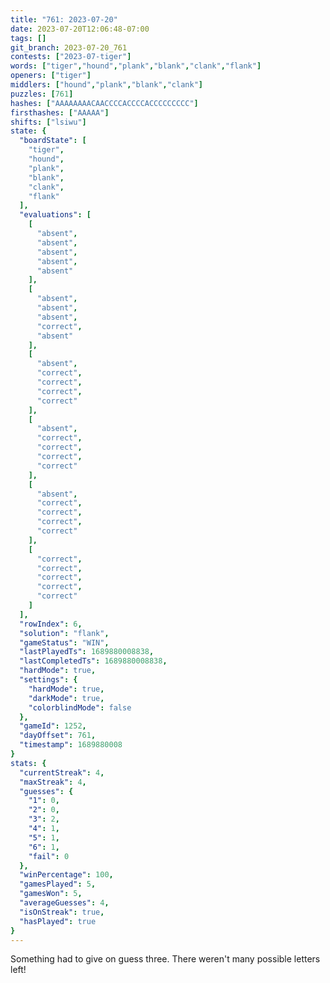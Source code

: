 ```yaml
---
title: "761: 2023-07-20"
date: 2023-07-20T12:06:48-07:00
tags: []
git_branch: 2023-07-20_761
contests: ["2023-07-tiger"]
words: ["tiger","hound","plank","blank","clank","flank"]
openers: ["tiger"]
middlers: ["hound","plank","blank","clank"]
puzzles: [761]
hashes: ["AAAAAAAACAACCCCACCCCACCCCCCCCC"]
firsthashes: ["AAAAA"]
shifts: ["lsiwu"]
state: {
  "boardState": [
    "tiger",
    "hound",
    "plank",
    "blank",
    "clank",
    "flank"
  ],
  "evaluations": [
    [
      "absent",
      "absent",
      "absent",
      "absent",
      "absent"
    ],
    [
      "absent",
      "absent",
      "absent",
      "correct",
      "absent"
    ],
    [
      "absent",
      "correct",
      "correct",
      "correct",
      "correct"
    ],
    [
      "absent",
      "correct",
      "correct",
      "correct",
      "correct"
    ],
    [
      "absent",
      "correct",
      "correct",
      "correct",
      "correct"
    ],
    [
      "correct",
      "correct",
      "correct",
      "correct",
      "correct"
    ]
  ],
  "rowIndex": 6,
  "solution": "flank",
  "gameStatus": "WIN",
  "lastPlayedTs": 1689880008838,
  "lastCompletedTs": 1689880008838,
  "hardMode": true,
  "settings": {
    "hardMode": true,
    "darkMode": true,
    "colorblindMode": false
  },
  "gameId": 1252,
  "dayOffset": 761,
  "timestamp": 1689880008
}
stats: {
  "currentStreak": 4,
  "maxStreak": 4,
  "guesses": {
    "1": 0,
    "2": 0,
    "3": 2,
    "4": 1,
    "5": 1,
    "6": 1,
    "fail": 0
  },
  "winPercentage": 100,
  "gamesPlayed": 5,
  "gamesWon": 5,
  "averageGuesses": 4,
  "isOnStreak": true,
  "hasPlayed": true
}
---
```

<!-- more -->
Something had to give on guess three. There weren't many possible letters left!
